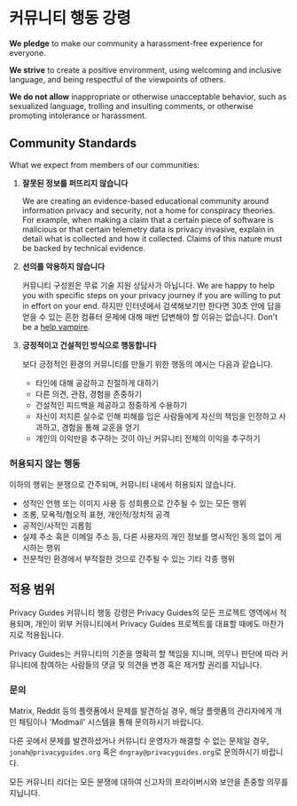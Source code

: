 # 커뮤니티 행동 강령

**We pledge** to make our community a harassment-free experience for everyone.

**We strive** to create a positive environment, using welcoming and inclusive language, and being respectful of the viewpoints of others.

**We do not allow** inappropriate or otherwise unacceptable behavior, such as sexualized language, trolling and insulting comments, or otherwise promoting intolerance or harassment.

## Community Standards

What we expect from members of our communities:

1. **잘못된 정보를 퍼뜨리지 않습니다**

      We are creating an evidence-based educational community around information privacy and security, not a home for conspiracy theories. For example, when making a claim that a certain piece of software is malicious or that certain telemetry data is privacy invasive, explain in detail what is collected and how it collected. Claims of this nature must be backed by technical evidence.

1. **선의를 악용하지 않습니다**

      커뮤니티 구성원은 무료 기술 지원 상담사가 아닙니다. We are happy to help you with specific steps on your privacy journey if you are willing to put in effort on your end. 하지만 인터넷에서 검색해보기만 한다면 30초 안에 답을 얻을 수 있는 흔한 컴퓨터 문제에 대해 매번 답변해야 할 이유는 없습니다. Don't be a [help vampire](https://slash7.com/2006/12/22/vampires/).

1. **긍정적이고 건설적인 방식으로 행동합니다**

      보다 긍정적인 환경의 커뮤니티를 만들기 위한 행동의 예시는 다음과 같습니다.

      - 타인에 대해 공감하고 친절하게 대하기
      - 다른 의견, 관점, 경험을 존중하기
      - 건설적인 피드백을 제공하고 정중하게 수용하기
      - 자신이 저지른 실수로 인해 피해를 입은 사람들에게 자신의 책임을 인정하고 사과하고, 경험을 통해 교훈을 얻기
      - 개인의 이익만을 추구하는 것이 아닌 커뮤니티 전체의 이익을 추구하기

### 허용되지 않는 행동

이하의 행위는 분쟁으로 간주되며, 커뮤니티 내에서 허용되지 않습니다.

- 성적인 언행 또는 이미지 사용 등 성희롱으로 간주될 수 있는 모든 행위
- 조롱, 모욕적/혐오적 표현, 개인적/정치적 공격
- 공적인/사적인 괴롭힘
- 실제 주소 혹은 이메일 주소 등, 다른 사용자의 개인 정보를 명시적인 동의 없이 게시하는 행위
- 전문적인 환경에서 부적절한 것으로 간주될 수 있는 기타 각종 행위

## 적용 범위

Privacy Guides 커뮤니티 행동 강령은 Privacy Guides의 모든 프로젝트 영역에서 적용되며, 개인이 외부 커뮤니티에서 Privacy Guides 프로젝트를 대표할 때에도 마찬가지로 적용됩니다.

Privacy Guides는 커뮤니티의 기준을 명확히 할 책임을 지니며, 의무나 판단에 따라 커뮤니티에 참여하는 사람들의 댓글 및 의견을 변경 혹은 제거할 권리를 지닙니다.

### 문의

Matrix, Reddit 등의 플랫폼에서 문제를 발견하실 경우, 해당 플랫폼의 관리자에게 개인 채팅이나 'Modmail' 시스템을 통해 문의하시기 바랍니다.

다른 곳에서 문제를 발견하셨거나 커뮤니티 운영자가 해결할 수 없는 문제일 경우, `jonah@privacyguides.org` 혹은 `dngray@privacyguides.org`로 문의하시기 바랍니다.

모든 커뮤니티 리더는 모든 분쟁에 대하여 신고자의 프라이버시와 보안을 존중할 의무를 지닙니다.
